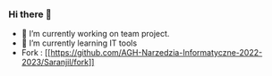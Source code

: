 ### Hi there 👋


- 🔭 I’m currently working on team project.
- 🌱 I’m currently learning IT tools
- Fork : [[https://github.com/AGH-Narzedzia-Informatyczne-2022-2023/Saranjil/fork]] 
